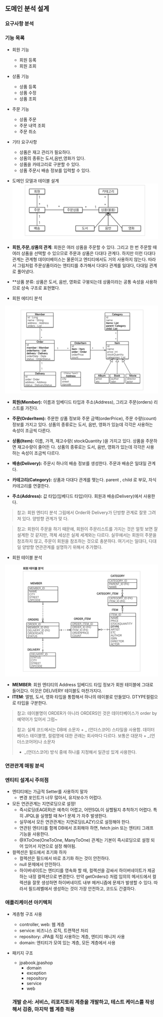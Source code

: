 

## 도메인 분석 설계

### 요구사항 분석

### **기능 목록**
- 회원 기능
  - 회원 등록
  - 회원 조회
- 상품 기능
  - 상품 등록
  - 상품 수정
  - 상품 조회
- 주문 기능
  - 상품 주문
  - 주문 내역 조회
  - 주문 취소
- 기타 요구사항
  - 상품은 재고 관리가 필요하다.
  - 상품의 종류는 도서,음반,영화가 있다.
  - 상품을 카테고리로 구분할 수 있다.
  - 상품 주문시 배송 정보를 입력할 수 있다.


- 도메인 모델과 테이블 설계
![](https://github.com/dididiri1/jpashop/blob/main/study/images/02_02.png?raw=true)

- **회원,주문,상품의 관계**: 회원은 여러 상품을 주문할 수 있다. 그리고 한 번 주문할 때 여러 상품을 선택할 수 있으므로 주문과 상품은 다대다 관계다.
  하지만 이런 다대다 관계는 관계형 데이터베이스는 물론이고 엔티티에서도 거의 사용하지 않는다. 따라서 그림처럼 주문상품이라는 엔티티를 추가해서 다대다 관계를
  일대다, 다대일 관계로 풀어냈다.
- **상품 분류: 상품은 도서, 음반, 영화로 구붕되는데 상품이라는 공통 속성을 사용하므로 상속 구조로 표현했다.

- 회원 에티티 분석

![](https://github.com/dididiri1/jpashop/blob/main/study/images/02_03.png?raw=true)

- **회원(Member):** 이름과 임베디드 타입과 주소(Address), 그리고 주문(orders) 리스트를 가진다.

- **주문(OrderItem):** 주문한 상품 정보와 주문 금액(orderPrice), 주문 수량(count) 정보를 가지고 있다.
  상품의 종류로는 도서, 음반, 영화가 있늗데 각각은 사용하는 속성이 조금씩 다른다.

- **상품(Item):** 이름, 가격, 재고수량( stockQuantity )을 가지고 있다. 상품을 주문하면 재고수량이 줄어든 다. 상품의 종류로는 도서, 음반, 영화가 있는데 각각은 사용하는 속성이 조금씩 다르다.

- **배송(Delivery):** 주문시 하나의 배송 정보를 생성한다. 주문과 배송은 일대일 관계다. 

- **카테고리(Category):** 상품과 다대다 관계를 맺는다. parent , child 로 부모, 자식 카테고리를 연결한다.

- **주소(Address):** 값 타입(임베디드 타입)이다. 회원과 배송(Delivery)에서 사용한다.

>
>참고: 회원 엔티티 분석 그림에서 Order와 Delivery가 단방향 관계로 잘못 그려져 있다. 양방향 관계가 맞 다.
>

>
>참고: 회원이 주문을 하기 때문에, 회원이 주문리스트를 가지는 것은 얼핏 보면 잘 설계한 것 같지만, 객체 세상은
>     실제 세계와는 다르다. 실무에서는 회원이 주문을 참조하지 않고, 주문이 회원을 참조하는 것으로 충분하다.
>     여기서는 일대다, 다대일 양방향 연관관계를 설명하기 위해서 추가했다.
> 

- 회원 테이블 분석

![](https://github.com/dididiri1/jpashop/blob/main/study/images/02_04.png?raw=true)

- **MEMBER**: 회원 엔티티의 Address 임베디드 타입 정보가 회원 테이블에 그대로 들어갔다. 이것은
  DELIVERY 테이블도 마찬가지다.
- **ITEM**: 앨범, 도서, 영화 타입을 통합해서 하나의 테이블로 만들었다. DTYPE컬럼으로 타입을 구분한다.

>
> 참고: 테이블명이 ORDER가 아니라 ORDERS인 것은 데이터베이스가 order by 예약어가 있어서 그럼~
> 

>
> 참고: 실제 코드에서는 DB에 소문자 + _ (언더스코어) 스타일을 사용함.
> 데이터베이스 테이블명, 컬럼명에 대한 관례는 회사마다 다르다. 보통은 대문자 + _(언더스코어어)나 소문자
> + _(언더스코어) 방식 중에 하나를 지정해서 일관성 있게 사용한다. 
> 

### 연관관계 매핑 분석


### 엔티티 설계시 주의점

- 엔티티에는 가급적 Setter를 사용하지 말자
  - 변경 포인트가 너무 많아서, 유지보수가 어렵다.
- 모든 연관관계는 지연로딩으로 설정!
  - 즉시로딩(EAGER)은 예측이 어렵고, 어떤SQL이 실핼될지 추척하기 어렵다. 특히 JPQL을 실행할 때 N+1 문제
    가 자주 발생한다.
  - 실무에서 모든 연관관계는 지연로딩(LAZY)으로 설정해야 한다.
  - 연관된 엔티티를 함께 DB에서 조회해야 하면, fetch join 또는 엔티티 그래프 기능을 사용한다.
  - @XToOne(OneToOne, ManyToOne) 관계는 기본이 즉시로딩으로 설정 되어 있어서 지연으로 설정 해야됨.
- 컬렉션은 필드에서 초기화 하자
  - 컬렉션은 필드에서 바로 초기화 하는 것이 안전하다.
  - null 문제에서 안전하다.
  - 하이버네이트는 엔티티를 영속화 할 때, 컬렉션을 감싸서 하이버네이트가 제공하는 내정 컬렉션으로 변경한다. 만약
    getOrders() 처럼 임의의 메서드에서 컬렉션을 잘못 생성하면 하이버네이트 내부 메커니즘에 문제가 발생할 수 있다.
    따라서 필드레벨에서 생성하는 것이 가장 안전하고, 코드도 간결하다.

### 애플리케이션 아키텍처

- 계층형 구조 사용
  - controller, web: 웹 계층
  - service: 비즈니스 로직, 트랜잭션 처리
  - repository: JPA를 직접 사용하는 계층, 엔티티 매니저 사용
  - domain: 엔티티가 모여 있는 계층, 모든 계층에서 사용

- 패키지 구조
  - jpabook.jpashop
    - domain
    - exception
    - repository
    - service
    - web
    
  ### 개발 순서: 서비스, 리포지토리 계층을 개발하고, 테스트 케이스를 작성해서 검증, 마지막 웹 계층 적용


